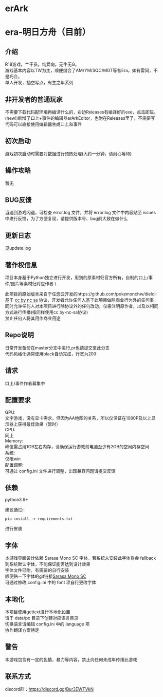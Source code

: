 erArk
====
era-明日方舟（目前）
====

介绍
----
R18游戏，艹干员，纯爱向，无牛无G。\
游戏基本内容以TW为主，顺便缝合了AM/YM/SQC/MGT等各Era，如有雷同，不是巧合。\
单人开发，抽空写点，有生之年系列

非开发者的普通玩家
----
不需要下载代码配环境再编译什么的，右边Releases有编译好的exe，点击即玩。\
(new!)新增了口上+事件的编辑器erArkEditor，也附在Releases里了，不需要写代码可以直接使用编辑器生成口上和事件

初次启动
----
游戏初次启动时需要对数据进行预热处理(大约一分钟，请耐心等待)

操作攻略
----
暂无

BUG反馈
----
当遇到游戏闪退，可检查 error.log 文件，并将 error.log 文件中内容贴至 issues 中进行反馈，为了方便复现，请提供版本号、bug前大致在做什么

更新日志
----
见update.log

著作权信息
----
项目本身基于Python独立进行开发，用到的原素材归官方所有，自制的口上/事件/图片等素材归对应作者 \

此项目的原始版本来自于任悠云开发的https://github.com/pokemonchw/dieloli \
基于 [cc by nc sa](http://creativecommons.org/licenses/by-nc-sa/2.0/) 协议，开发者允许任何人基于此项目做除商业行为外的任何事，同时允许任何人对本项目进行除协议外的任何改动，仅需注明原作者，以及以相同方式进行传播(指同样使用cc by-nc-sa协议) \
禁止任何人将其用作商业用途

Repo说明
----
日常开发备份在master分支中进行,pr也请提交至此分支 \
代码风格化通常使用black自动完成，行宽为200

请求
----
口上/事件作者募集中

配置要求
----
GPU: \
文字游戏，没有显卡需求，但因为AA地图的关系，所以仅保证在1080P及以上显示器上获得最佳效果（暂时） \
CPU: \
同上 \
Memory: \
峰值需占用1GB左右内存，请确保运行游戏前电脑至少有2GB的空闲内存空间 \
系统: \
仅限win \
配置调整: \
可通过 config.ini 文件进行调整，出现兼容问题请提交反馈

依赖
----
python3.9+

建议通过::

    pip install -r requirements.txt

进行安装

字体
----
本游戏界面设计依赖 Sarasa Mono SC 字体，若系统未安装此字体将会 fallback 到系统默认字体，不能保证能否达到设计效果 \
字体文件已附，有需要的自行安装\
顺便贴一下字体的git链接[Sarasa Mono SC](https://github.com/be5invis/Sarasa-Gothic) \
可通过修改 config.ini 中的 font 项自行更改字体

本地化
----
本项目使用gettext进行本地化设置 \
请于 data/po 目录下创建对应语言目录 \
切换语言请编辑 config.ini 中的 language 项 \
协作翻译方案待定

警告
----
本游戏包含有一定的色情，暴力等内容，禁止向任何未成年传播此游戏

联系方式
----
discord群：https://discord.gg/Bur3EWTVkN